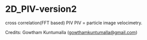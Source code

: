 # 2D_PIV-version2
cross correlation(FFT based) PIV 
PIV = particle image velocimetry.

Credits: Gowtham Kuntumalla (gowthamkuntumalla@gmail.com)
